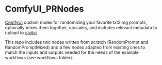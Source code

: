 # ComfyUI_PRNodes
[ComfyUI](https://github.com/comfyanonymous/ComfyUI) custom nodes for randomizing your favorite txt2img prompts, optionally mixes them together, upscales, and includes relevant metadata to upload to [civitai](https://civitai.com/)

This repo includes two nodes written from scratch (RandomPrompt and RandomPromptMixed) and a few nodes adapted from existing ones to match the inputs and outputs needed for the needs of the example workflows (see workflows folder).
